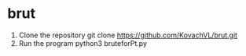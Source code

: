 # brut

1. Сlone the repository
   git clone https://github.com/KovachVL/brut.git
2. Run the program
   python3 bruteforPt.py
   

